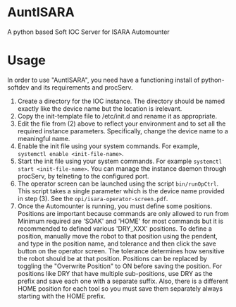 
AuntISARA
=========

A python based Soft IOC Server for ISARA Automounter

Usage
=====
In order to use "AuntISARA", you need have a functioning install of python-softdev and its requirements and procServ.
 
1. Create a directory for the IOC instance. The directory should be named exactly like the device name but the location
   is irelevant. 
2. Copy the init-template file to /etc/init.d and rename it as appropriate.
3. Edit the file from (2) above to reflect your environment and to set all the required instance parameters. Specifically,
   change the device name to a meaningful name.
4. Enable the init file using your system commands. For example, `systemctl enable <init-file-name>`.
5. Start the init file using your system commands. For example `systemctl start <init-file-name>`.
You can manage the instance daemon through procServ, by telneting to the configured port. 
6. The operator screen can be launched using the script `bin/runOpCtrl`. This script takes a single parameter which is the device name provided in step (3). See the `opi/isara-operator-screen.pdf`. 
7. Once the Automounter is running, you must define some positions. Positions are important because commands are only allowed to run from Minimum required are 'SOAK' and 'HOME' for most commands but it is recommended to defined various 'DRY_XXX' positions. To define a position, manually move the robot to that position using the pendent, and type in the position name, and tolerance and then click the save button on the operator screen.  The tolerance determines how sensitive the robot should be at that position.  Positions can be replaced by toggling the "Overwrite Position"  to ON before saving the position. For positions like DRY that have multiple sub-positions, use DRY as the prefix and save each one with a separate suffix.  Also, there is a different HOME position for each tool so you must save them separately always starting with the HOME prefix.


